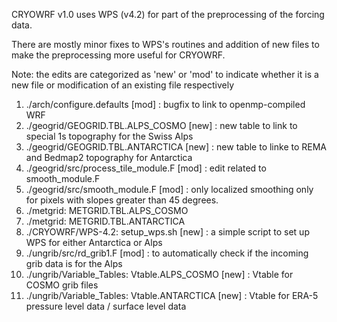 CRYOWRF v1.0 uses WPS (v4.2) for part of the preprocessing of the forcing data. 

There are mostly minor fixes to WPS's routines and addition of new files to make the preprocessing more useful for CRYOWRF. 

Note: the edits are categorized as 'new' or 'mod' to indicate whether it is a new file or modification of an existing file respectively

1.  ./arch/configure.defaults           [mod] : bugfix to link to openmp-compiled WRF 
3.  ./geogrid/GEOGRID.TBL.ALPS_COSMO    [new] : new table to link to special 1s topography for the Swiss Alps
4.  ./geogrid/GEOGRID.TBL.ANTARCTICA    [new] : new table to linke to REMA and Bedmap2 topography for Antarctica
5.  ./geogrid/src/process_tile_module.F [mod] : edit related to smooth_module.F 
6.  ./geogrid/src/smooth_module.F       [mod] : only localized smoothing only for pixels with slopes greater than 45 degrees.  
8.  ./metgrid: METGRID.TBL.ALPS_COSMO
9.  ./metgrid: METGRID.TBL.ANTARCTICA
11. ./CRYOWRF/WPS-4.2: setup_wps.sh     [new] : a simple script to set up WPS for either Antarctica or Alps
12. ./ungrib/src/rd_grib1.F             [mod] : to automatically check if the incoming grib data is for the Alps
13. ./ungrib/Variable_Tables: Vtable.ALPS_COSMO [new] : Vtable for COSMO grib files
14. ./ungrib/Variable_Tables: Vtable.ANTARCTICA [new] : Vtable for ERA-5 pressure level data / surface level data

